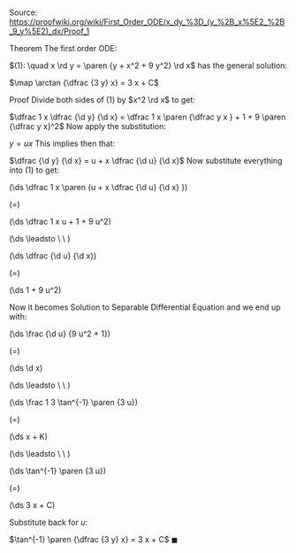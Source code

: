 # 

Source: https://proofwiki.org/wiki/First_Order_ODE/x_dy_%3D_(y_%2B_x%5E2_%2B_9_y%5E2)_dx/Proof_1

Theorem
The first order ODE:

$(1): \quad x \rd y = \paren {y + x^2 + 9 y^2} \rd x$
has the general solution:

$\map \arctan {\dfrac {3 y} x} = 3 x + C$


Proof
Divide both sides of $(1)$ by $x^2 \rd x$ to get:

$\dfrac 1 x \dfrac {\d y} {\d x} = \dfrac 1 x \paren {\dfrac y x } + 1 + 9 \paren {\dfrac y x}^2$
Now apply the substitution:

$y = u x$
This implies then that:

$\dfrac {\d y} {\d x} = u + x \dfrac {\d u} {\d x}$
Now substitute everything into $(1)$ to get:














\(\ds \dfrac 1 x \paren {u + x \dfrac {\d u} {\d x} }\)

\(=\)







\(\ds \dfrac 1 x u + 1 + 9 u^2\)














\(\ds \leadsto \ \ \)





\(\ds \dfrac {\d u} {\d x}\)

\(=\)







\(\ds 1 + 9 u^2\)










Now it becomes Solution to Separable Differential Equation and we end up with:














\(\ds \frac {\d u} {9 u^2 + 1}\)

\(=\)







\(\ds \d x\)














\(\ds \leadsto \ \ \)





\(\ds \frac 1 3 \tan^{-1} \paren {3 u}\)

\(=\)







\(\ds x + K\)














\(\ds \leadsto \ \ \)





\(\ds \tan^{-1} \paren {3 u}\)

\(=\)







\(\ds 3 x + C\)










Substitute back for $u$:

$\tan^{-1} \paren {\dfrac {3 y} x} = 3 x + C$
$\blacksquare$






